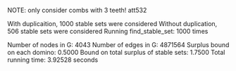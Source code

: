 NOTE: only consider combs with 3 teeth! 
att532

With duplicaition, 1000 stable sets were considered 
Without duplication, 506 stable sets were considered 
Running find_stable_set: 1000 times 

Number of nodes in G: 4043 
Number of edges in G: 4871564 
Surplus bound on each domino: 0.5000 
Bound on total surplus of stable sets: 1.7500 
Total running time: 3.92528 seconds